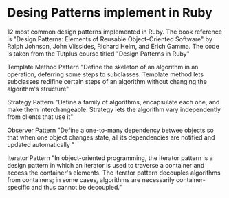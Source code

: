 Desing Patterns implement in Ruby
====================

12 most common design patterns implemented in Ruby.
The book reference is "Design Patterns: Elements of Reusable Object-Oriented Software"  by Ralph Johnson, John Vlissides, Richard Helm, and Erich Gamma.
The code is taken from the Tutplus course titled "Design Patterns in Ruby"

Template Method Pattern
"Define the skeleton of an algorithm in an operation, deferring some steps to subclasses. Template method lets subclasses redifine certain steps of an algorithm without changing the algorithm's structure"

Strategy Pattern
"Define a family of algorithms, encapsulate each one, and make them interchangeable. Strategy lets the algorithm vary independently from clients that use it"

Observer Pattern
"Define a one-to-many dependency betwee objects so that when one object changes state, all its dependencies are notified and updated automatically "

Iterator Pattern
"In object-oriented programming, the iterator pattern is a design pattern in which an iterator is used to traverse a container and access the container's elements. The iterator pattern decouples algorithms from containers; in some cases, algorithms are necessarily container-specific and thus cannot be decoupled."
